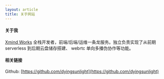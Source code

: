 ```yaml
---
layout: article
title: 关于网站
---
```


#### 关于我
[Xmind Works](https://xmind.works) 全栈开发者，前端/后端/运维一条龙服务。独立负责实现了从前期 serverless 到后期云盘储存搭建、 webrtc 单向多播伪协作等功能。

#### 相关链接
Github: [https://github.com/dyingsunlight](https://github.com/dyingsunlight)
